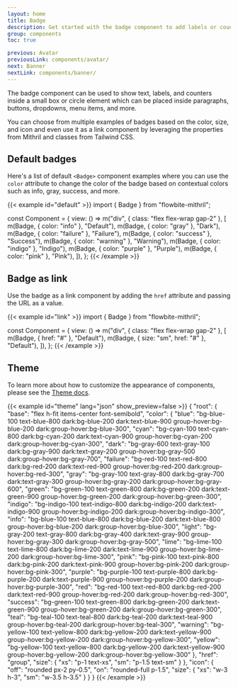 ```yaml
---
layout: home
title: Badge
description: Get started with the badge component to add labels or counters inside paragraphs, buttons, and inputs based on multiple colors and sizes from Mithril and Tailwind CSS
group: components
toc: true

previous: Avatar
previousLink: components/avatar/
next: Banner
nextLink: components/banner/
---
```


The badge component can be used to show text, labels, and counters inside a small box or circle element which can be placed inside paragraphs, buttons, dropdowns, menu items, and more.

You can choose from multiple examples of badges based on the color, size, and icon and even use it as a link component by leveraging the properties from Mithril and classes from Tailwind CSS.

## Default badges

Here's a list of default `<Badge>` component examples where you can use the `color` attribute to change the color of the badge based on contextual colors such as info, gray, success, and more.

{{< example id="default" >}}
import { Badge } from "flowbite-mithril";

const Component = {
  view: () =>
    m("div", { class: "flex flex-wrap gap-2" }, [
      m(Badge, { color: "info" }, "Default"),
      m(Badge, { color: "gray" }, "Dark"),
      m(Badge, { color: "failure" }, "Failure"),
      m(Badge, { color: "success" }, "Success"),
      m(Badge, { color: "warning" }, "Warning"),
      m(Badge, { color: "indigo" }, "Indigo"),
      m(Badge, { color: "purple" }, "Purple"),
      m(Badge, { color: "pink" }, "Pink"),
    ]),
};
{{< /example >}}

## Badge as link

Use the badge as a link component by adding the `href` attribute and passing the URL as a value.

{{< example id="link" >}}
import { Badge } from "flowbite-mithril";

const Component = {
  view: () =>
    m("div", { class: "flex flex-wrap gap-2" }, [
      m(Badge, { href: "#" }, "Default"),
      m(Badge, { size: "sm", href: "#" }, "Default"),
    ]),
};
{{< /example >}}

## Theme

To learn more about how to customize the appearance of components, please see the [Theme docs](https://www.flowbite-react.com/docs/customize/theme).

{{< example id="theme" lang="json" show_preview=false >}}
{
  "root": {
    "base": "flex h-fit items-center font-semibold",
    "color": {
      "blue": "bg-blue-100 text-blue-800 dark:bg-blue-200 dark:text-blue-900 group-hover:bg-blue-200 dark:group-hover:bg-blue-300",
      "cyan": "bg-cyan-100 text-cyan-800 dark:bg-cyan-200 dark:text-cyan-900 group-hover:bg-cyan-200 dark:group-hover:bg-cyan-300",
      "dark": "bg-gray-600 text-gray-100 dark:bg-gray-900 dark:text-gray-200 group-hover:bg-gray-500 dark:group-hover:bg-gray-700",
      "failure": "bg-red-100 text-red-800 dark:bg-red-200 dark:text-red-900 group-hover:bg-red-200 dark:group-hover:bg-red-300",
      "gray": "bg-gray-100 text-gray-800 dark:bg-gray-700 dark:text-gray-300 group-hover:bg-gray-200 dark:group-hover:bg-gray-600",
      "green": "bg-green-100 text-green-800 dark:bg-green-200 dark:text-green-900 group-hover:bg-green-200 dark:group-hover:bg-green-300",
      "indigo": "bg-indigo-100 text-indigo-800 dark:bg-indigo-200 dark:text-indigo-900 group-hover:bg-indigo-200 dark:group-hover:bg-indigo-300",
      "info": "bg-blue-100 text-blue-800 dark:bg-blue-200 dark:text-blue-800 group-hover:bg-blue-200 dark:group-hover:bg-blue-300",
      "light": "bg-gray-200 text-gray-800 dark:bg-gray-400 dark:text-gray-900 group-hover:bg-gray-300 dark:group-hover:bg-gray-500",
      "lime": "bg-lime-100 text-lime-800 dark:bg-lime-200 dark:text-lime-900 group-hover:bg-lime-200 dark:group-hover:bg-lime-300",
      "pink": "bg-pink-100 text-pink-800 dark:bg-pink-200 dark:text-pink-900 group-hover:bg-pink-200 dark:group-hover:bg-pink-300",
      "purple": "bg-purple-100 text-purple-800 dark:bg-purple-200 dark:text-purple-900 group-hover:bg-purple-200 dark:group-hover:bg-purple-300",
      "red": "bg-red-100 text-red-800 dark:bg-red-200 dark:text-red-900 group-hover:bg-red-200 dark:group-hover:bg-red-300",
      "success": "bg-green-100 text-green-800 dark:bg-green-200 dark:text-green-900 group-hover:bg-green-200 dark:group-hover:bg-green-300",
      "teal": "bg-teal-100 text-teal-800 dark:bg-teal-200 dark:text-teal-900 group-hover:bg-teal-200 dark:group-hover:bg-teal-300",
      "warning": "bg-yellow-100 text-yellow-800 dark:bg-yellow-200 dark:text-yellow-900 group-hover:bg-yellow-200 dark:group-hover:bg-yellow-300",
      "yellow": "bg-yellow-100 text-yellow-800 dark:bg-yellow-200 dark:text-yellow-900 group-hover:bg-yellow-200 dark:group-hover:bg-yellow-300"
    },
    "href": "group",
    "size": {
      "xs": "p-1 text-xs",
      "sm": "p-1.5 text-sm"
    }
  },
  "icon": {
    "off": "rounded px-2 py-0.5",
    "on": "rounded-full p-1.5",
    "size": {
      "xs": "w-3 h-3",
      "sm": "w-3.5 h-3.5"
    }
  }
}
{{< /example >}}
